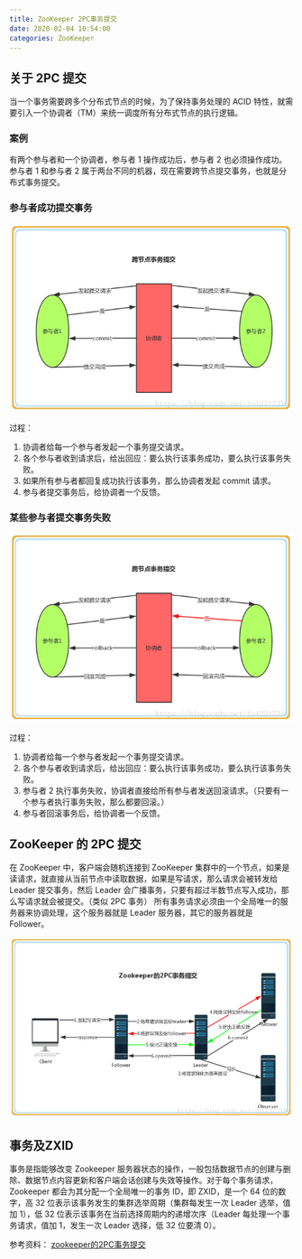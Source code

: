 ```yaml
---
title: ZooKeeper 2PC事务提交
date: 2020-02-04 10:54:00
categories: ZooKeeper
---
```

## 关于 2PC 提交
当一个事务需要跨多个分布式节点的时候，为了保持事务处理的 ACID 特性，就需要引入一个协调者（TM）来统一调度所有分布式节点的执行逻辑。

### 案例
有两个参与者和一个协调者，参与者 1 操作成功后，参与者 2 也必须操作成功。参与者 1 和参与者 2 属于两台不同的机器，现在需要跨节点提交事务，也就是分布式事务提交。

### 参与者成功提交事务
![2PC事务提交示例1](/images/zookeeper/2PC事务提交示例1.png)

过程：
1. 协调者给每一个参与者发起一个事务提交请求。
2. 各个参与者收到请求后，给出回应：要么执行该事务成功，要么执行该事务失败。
3. 如果所有参与者都回复成功执行该事务，那么协调者发起 commit 请求。
4. 参与者提交事务后，给协调者一个反馈。

### 某些参与者提交事务失败
![2PC事务提交示例2](/images/zookeeper/2PC事务提交示例2.png)

过程：
1. 协调者给每一个参与者发起一个事务提交请求。
2. 各个参与者收到请求后，给出回应：要么执行该事务成功，要么执行该事务失败。
3. 参与者 2 执行事务失败，协调者直接给所有参与者发送回滚请求。（只要有一个参与者执行事务失败，那么都要回滚。）
4. 参与者回滚事务后，给协调者一个反馈。

## ZooKeeper 的 2PC 提交
在 ZooKeeper 中，客户端会随机连接到 ZooKeeper 集群中的一个节点，如果是读请求，就直接从当前节点中读取数据，如果是写请求，那么请求会被转发给 Leader 提交事务，然后 Leader 会广播事务，只要有超过半数节点写入成功，那么写请求就会被提交。（类似 2PC 事务）
所有事务请求必须由一个全局唯一的服务器来协调处理，这个服务器就是 Leader 服务器，其它的服务器就是 Follower。

![ZooKeeper的2PC事务提交示例](/images/zookeeper/ZooKeeper的2PC事务提交示例.png)

## 事务及ZXID
事务是指能够改变 Zookeeper 服务器状态的操作，一般包括数据节点的创建与删除、数据节点内容更新和客户端会话创建与失效等操作。对于每个事务请求，Zookeeper 都会为其分配一个全局唯一的事务 ID，即 ZXID，是一个 64 位的数字，高 32 位表示该事务发生的集群选举周期（集群每发生一次 Leader 选举，值加 1），低 32 位表示该事务在当前选择周期内的递增次序（Leader 每处理一个事务请求，值加 1，发生一次 Leader 选择，低 32 位要清 0）。


参考资料：
[zookeeper的2PC事务提交](https://blog.csdn.net/fu123123fu/article/details/81175680)